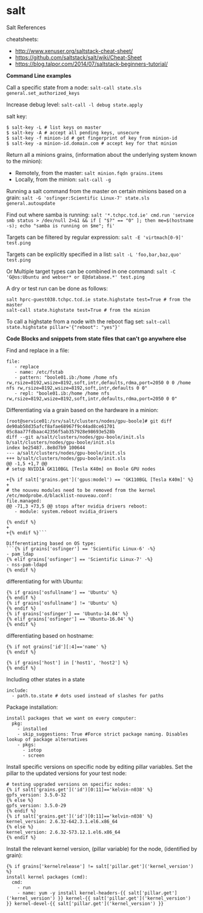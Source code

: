 # salt

Salt References

cheatsheets: 
- http://www.xenuser.org/saltstack-cheat-sheet/ 
- https://github.com/saltstack/salt/wiki/Cheat-Sheet
- https://blog.talpor.com/2014/07/saltstack-beginners-tutorial/

**Command Line examples**

Call a specific state from a node: `salt-call state.sls general.set_authorized_keys`

Increase debug level: `salt-call -l debug state.apply`

salt key:
```
$ salt-key -L # list keys on master
$ salt-key -A # accept all pending keys, unsecure
$ salt-key -f minion-id # get fingerprint of key from minion-id
$ salt-key -a minion-id.domain.com # accept key for that minion
```

Return all a minions grains, (information about the underlying system known to the minion):
- Remotely, from the master: `salt minion.fqdn grains.items`
- Locally, from the minion: `salt-call -g`

Running a salt command from the master on certain minions based on a grain: 
`salt -G 'osfinger:Scientific Linux-7' state.sls general.autoupdate`

Find out where samba is running: 
`salt '*.tchpc.tcd.ie' cmd.run 'service smb status > /dev/null 2>&1 && if [ "$?" == "0" ]; then me=$(hostname -s); echo "samba is running on $me"; fi'`

Targets can be filtered by regular expression: `salt -E 'virtmach[0-9]' test.ping`

Targets can be explicitly specified in a list: `salt -L 'foo,bar,baz,quo' test.ping`

Or Multiple target types can be combined in one command: `salt -C 'G@os:Ubuntu and webser* or E@database.*' test.ping`

A dry or test run can be done as follows: 
```
salt hprc-guest038.tchpc.tcd.ie state.highstate test=True # from the master
salt-call state.highstate test=True # from the minion
```

To call a highstate from a node with the reboot flag set: `salt-call state.highstate pillar='{"reboot": "yes"}'`

**Code Blocks and snippets from state files that can't go anywhere else**

Find and replace in a file:
```
file:
   - replace
   - name: /etc/fstab
   - pattern: "boole01.ib:/home /home nfs rw,rsize=8192,wsize=8192,soft,intr,defaults,rdma,port=2050 0 0 /home nfs rw,rsize=8192,wsize=8192,soft,intr,defaults 0 0"
   - repl: "boole01.ib:/home /home nfs rw,rsize=8192,wsize=8192,soft,intr,defaults,rdma,port=2050 0 0"
```

Differentiating via a grain based on the hardware in a minion:
```
[root@service01:/srv/salt/clusters/nodes/gpu-boole]# git diff de90ab58d35afcf8afae68967f9c44ad8ce61701 05c8aa77fdbaac42356f5ab357928e98693e528b
diff --git a/salt/clusters/nodes/gpu-boole/init.sls b/salt/clusters/nodes/gpu-boole/init.sls
index be25487..8e8d7b9 100644
--- a/salt/clusters/nodes/gpu-boole/init.sls
+++ b/salt/clusters/nodes/gpu-boole/init.sls
@@ -1,5 +1,7 @@
# setup NVIDIA GK110BGL [Tesla K40m] on Boole GPU nodes

+{% if salt['grains.get']('gpus:model') == 'GK110BGL [Tesla K40m]' %}
+
# the nouveu modules need to be removed from the kernel
/etc/modprobe.d/blacklist-nouveau.conf:
file.managed:
@@ -71,3 +73,5 @@ stops after nvidia drivers reboot:
   - module: system.reboot nvidia_drivers
     
{% endif %}
+
+{% endif %}```

Differentiating based on OS type:
```{% if grains['osfinger'] == 'Scientific Linux-6' -%}
- pam_ldap
{% elif grains['osfinger'] == 'Scientific Linux-7' -%}
- nss-pam-ldapd
{% endif %}
```

differentiating for with Ubuntu:
```
{% if grains['osfullname'] == 'Ubuntu' %}
{% endif %}
{% if grains['osfullname'] != 'Ubuntu' %}
{% endif %}
{% if grains['osfinger'] == 'Ubuntu-14.04' %}
{% elif grains['osfinger'] == 'Ubuntu-16.04' %}
{% endif %}
```

differentiating based on hostname:
```
{% if not grains['id'][:4]=='name' %}
{% endif %}

{% if grains['host'] in ['host1', 'host2'] %}
{% endif %}

```

Including other states in a state
```
include:
  - path.to.state # dots used instead of slashes for paths
```

Package installation:
```
install packages that we want on every computer:
  pkg:
    - installed
    - skip_suggestions: True #Force strict package naming. Disables lookup of package alternatives
    - pkgs:
      - iotop
      - screen
```

Install specific versions on specific node by editing pillar variables. Set the pillar to the updated versions for your test node:
```
# testing upgraded versions on specific nodes:
{% if salt['grains.get']('id')[0:11]=='kelvin-n038' %}
gpfs_version: 3.5.0-32
{% else %}
gpfs_version: 3.5.0-29
{% endif %}
{% if salt['grains.get']('id')[0:11]=='kelvin-n038' %}
kernel_version: 2.6.32-642.3.1.el6.x86_64
{% else %}
kernel_version: 2.6.32-573.12.1.el6.x86_64
{% endif %}
```

Install the relevant kernel version, (pillar variable) for the node, (identified by grain):
```
{% if grains['kernelrelease'] != salt['pillar.get']('kernel_version') %}
install kernel packages (cmd):
  cmd:
    - run
    - name: yum -y install kernel-headers-{{ salt['pillar.get']('kernel_version') }} kernel-{{ salt['pillar.get']('kernel_version') }} kernel-devel-{{ salt['pillar.get']('kernel_version') }}
```
